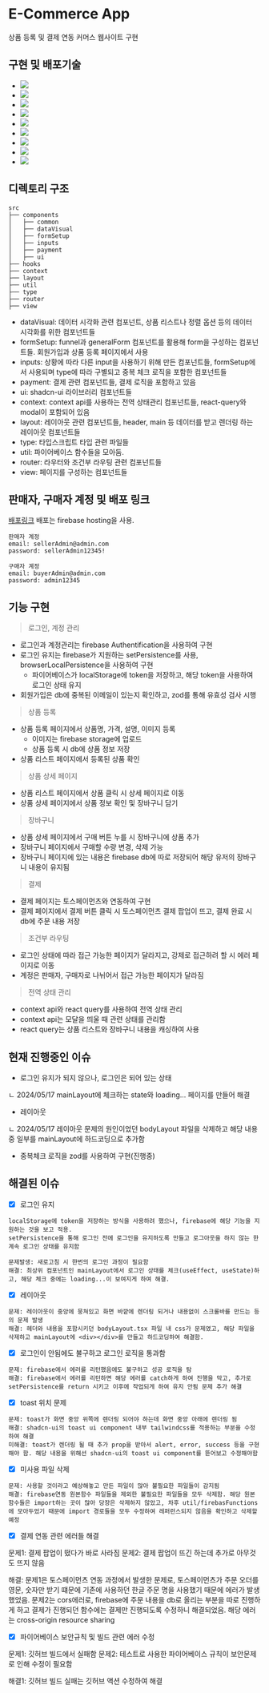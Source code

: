 # E-Commerce App

상품 등록 및 결제 연동 커머스 웹사이트 구현

## 구현 및 배포기술

- <img src="https://img.shields.io/badge/React-61DAFB?style=flat-square&logo=React&logoColor=white" />
- <img src="https://img.shields.io/badge/Typescript-3178C6?style=flat-square&logo=Typescript&logoColor=white" />
- <img src="https://img.shields.io/badge/Firebase-FFCA28?style=flat-square&logo=Firebase&logoColor=white" />
- <img src="https://img.shields.io/badge/TailwindCSS-38B2AC?style=flat-square&logo=Tailwind-CSS&logoColor=white" />
- <img src="https://img.shields.io/badge/ReactQuery-000000?style=flat-square&logo=React-Query&logoColor=white" />
- <img src="https://img.shields.io/badge/ReactRouter-CA4245?style=flat-square&logo=React-Router&logoColor=white" />
- <img src="https://img.shields.io/badge/ContextAPI-61DAFB?style=flat-square&logo=React&logoColor=white" />
- <img src="https://img.shields.io/badge/Zod-000000?style=flat-square&logo=Zod&logoColor=white" />
- <img src="https://img.shields.io/badge/ShadcnUI-38B2AC?style=flat-square&logo=Tailwind-CSS&logoColor=white" />

## 디렉토리 구조

```
src
├── components
│   ├── common
│   ├── dataVisual
│   ├── formSetup
│   ├── inputs
│   ├── payment
│   ├── ui
├── hooks
├── context
├── layout
├── util
├── type
├── router
├── view
```

- dataVisual: 데이터 시각화 관련 컴포넌트, 상품 리스트나 정렬 옵션 등의 데이터 시각화를 위한 컴포넌트들
- formSetup: funnel과 generalForm 컴포넌트를 활용해 form을 구성하는 컴포넌트들. 회원가입과 상품 등록 페이지에서 사용
- inputs: 상황에 따라 다른 input을 사용하기 위해 만든 컴포넌트들, formSetup에서 사용되며 type에 따라 구별되고 중복 체크 로직을 포함한 컴포넌트들
- payment: 결제 관련 컴포넌트들, 결제 로직을 포함하고 있음
- ui: shadcn-ui 라이브러리 컴포넌트들
- context: context api를 사용하는 전역 상태관리 컴포넌트들, react-query와 modal이 포함되어 있음
- layout: 레이아웃 관련 컴포넌트들, header, main 등 데이터를 받고 렌더링 하는 레이아웃 컴포넌트들
- type: 타입스크립트 타입 관련 파일들
- util: 파이어베이스 함수들을 모아둠.
- router: 라우터와 조건부 라우팅 관련 컴포넌트들
- view: 페이지를 구성하는 컴포넌트들

## 판매자, 구매자 계정 및 배포 링크

[배포링크](https://testproject-83faf.web.app/)
배포는 firebase hosting을 사용.

```
판매자 계정
email: sellerAdmin@admin.com
password: sellerAdmin12345!

구매자 계정
email: buyerAdmin@admin.com
password: admin12345
```

## 기능 구현

> 로그인, 계정 관리

- 로그인과 계정관리는 firebase Authentification을 사용하여 구현
- 로그인 유지는 firebase가 지원하는 setPersistence를 사용, browserLocalPersistence을 사용하여 구현
  - 파이어베이스가 localStorage에 token을 저장하고, 해당 token을 사용하여 로그인 상태 유지
- 회원가입은 db에 중복된 이메일이 있는지 확인하고, zod를 통해 유효성 검사 시행

> 상품 등록

- 상품 등록 페이지에서 상품명, 가격, 설명, 이미지 등록
  - 이미지는 firebase storage에 업로드
  - 상품 등록 시 db에 상품 정보 저장
- 상품 리스트 페이지에서 등록된 상품 확인

> 상품 상세 페이지

- 상품 리스트 페이지에서 상품 클릭 시 상세 페이지로 이동
- 상품 상세 페이지에서 상품 정보 확인 및 장바구니 담기

> 장바구니

- 상품 상세 페이지에서 구매 버튼 누를 시 장바구니에 상품 추가
- 장바구니 페이지에서 구매할 수량 변경, 삭제 가능
- 장바구니 페이지에 있는 내용은 firebase db에 따로 저장되어 해당 유저의 장바구니 내용이 유지됨

> 결제

- 결제 페이지는 토스페이먼츠와 연동하여 구현
- 결제 페이지에서 결제 버튼 클릭 시 토스페이먼츠 결제 팝업이 뜨고, 결제 완료 시 db에 주문 내용 저장

> 조건부 라우팅

- 로그인 상태에 따라 접근 가능한 페이지가 달라지고, 강제로 접근하려 할 시 에러 페이지로 이동
- 계정은 판매자, 구매자로 나뉘어서 접근 가능한 페이지가 달라짐

> 전역 상태 관리

- context api와 react query를 사용하여 전역 상태 관리
- context api는 모달을 띄울 때 관련 상태를 관리함
- react query는 상품 리스트와 장바구니 내용을 캐싱하여 사용

## 현재 진행중인 이슈

- 로그인 유지가 되지 않으나, 로그인은 되어 있는 상태

ㄴ 2024/05/17 mainLayout에 체크하는 state와 loading... 페이지를 만들어 해결

- 레이아웃

ㄴ 2024/05/17 레이아웃 문제의 원인이었던 bodyLayout 파일을 삭제하고 해당 내용중 일부를 mainLayout에 하드코딩으로 추가함

- 중복체크 로직을 zod를 사용하여 구현(진행중)

## 해결된 이슈

- [x] 로그인 유지

```
localStorage에 token을 저장하는 방식을 사용하려 했으나, firebase에 해당 기능을 지원하는 것을 보고 적용.
setPersistence을 통해 로그인 전에 로그인을 유지하도록 만들고 로그아웃을 하지 않는 한 계속 로그인 상태를 유지함

문제발생: 새로고침 시 한번의 로그인 과정이 필요함
해결: 최상위 컴포넌트인 mainLayout에서 로그인 상태를 체크(useEffect, useState)하고, 해당 체크 중에는 loading...이 보여지게 하여 해결.
```

- [x] 레이아웃

```
문제: 레이아웃이 중앙에 뭉쳐있고 화면 바깥에 렌더링 되거나 내용없이 스크롤바를 만드는 등의 문제 발생
해결: 헤더와 내용을 포함시키던 bodyLayout.tsx 파일 내 css가 문제였고, 해당 파일을 삭제하고 mainLayout에 <div></div>를 만들고 하드코딩하여 해결함.
```

- [x] 로그인이 안됨에도 불구하고 로그인 로직을 통과함

```
문제: firebase에서 에러를 리턴했음에도 불구하고 성공 로직을 탐
해결: firebase에서 에러를 리턴하면 해당 에러를 catch하게 하여 진행을 막고, 추가로 setPersistence를 return 시키고 이후에 작업되게 하여 유지 안됨 문제 추가 해결
```

- [x] toast 위치 문제

```
문제: toast가 화면 중앙 위쪽에 렌더링 되어야 하는데 화면 중앙 아래에 렌더링 됨
해결: shadcn-ui의 toast ui component 내부 tailwindcss를 적용하는 부분을 수정하여 해결
미해결: toast가 렌더링 될 때 추가 prop을 받아서 alert, error, success 등을 구현해야 함. 해당 내용을 위해선 shadcn-ui의 toast ui component를 뜯어보고 수정해야함
```

- [x] 미사용 파일 삭제

```
문제: 사용할 것이라고 예상해놓고 만든 파일이 많아 불필요한 파일들이 감지됨
해결: firebase연동 원본함수 파일들을 제외한 불필요한 파일들을 모두 삭제함. 해당 원본함수들은 import하는 곳이 많아 당장은 삭제하지 않았고, 차후 util/firebasFunctions에 모아두었기 때문에 import 경로들을 모두 수정하여 레퍼런스되지 않음을 확인하고 삭제할 예정
```

- [x] 결제 연동 관련 에러들 해결

문제1: 결제 팝업이 떴다가 바로 사라짐
문제2: 결제 팝업이 뜨긴 하는데 추가로 아무것도 뜨지 않음

해결: 문제1은 토스페이먼츠 연동 과정에서 발생한 문제로, 토스페이먼츠가 주문 오더를 영문, 숫자만 받기 떄문에 기존에 사용하던 한글 주문 명을 사용했기 때문에 에러가 발생했었음. 문제2는 cors에러로, firebase에 주문 내용을 db로 올리는 부분을 따로 진행하게 하고 결제가 진행되던 함수에는 결제만 진행되도록 수정하니 해결되었음. 해당 에러는 cross-origin resource sharing

- [x] 파이어베이스 보안규칙 및 빌드 관련 에러 수정

문제1: 깃허브 빌드에서 실패함
문제2: 테스트로 사용한 파이어베이스 규칙이 보안문제로 인해 수정이 필요함

해결1: 깃허브 빌드 실패는 깃허브 액션 수정하여 해결
